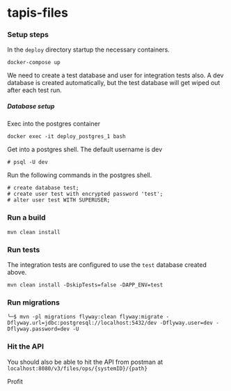 # tapis-files

### Setup steps

In the `deploy` directory startup the necessary containers.

```docker-compose up```

We need to create a test database and user for integration tests also. A dev database
is created automatically, but the test database will get wiped out after each test run. 


##### Database setup

Exec into the postgres container

```docker exec -it deploy_postgres_1 bash```

Get into a postgres shell. The default username is dev

```# psql -U dev```

Run the following commands in the postgres shell.

``` 
# create database test;
# create user test with encrypted password 'test';
# alter user test WITH SUPERUSER;   
```

### Run a build

```$xslt
mvn clean install
```

### Run tests

The integration tests are configured to use the `test` database created above.

```
mvn clean install -DskipTests=false -DAPP_ENV=test
```

### Run migrations

```
╰─$ mvn -pl migrations flyway:clean flyway:migrate -Dflyway.url=jdbc:postgresql://localhost:5432/dev -Dflyway.user=dev -Dflyway.password=dev -U
```

### Hit the API
You should also be able to hit the API from postman at 
`localhost:8080/v3/files/ops/{systemID}/{path}` 

Profit





